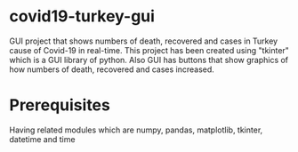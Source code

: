 # covid19-turkey-gui
GUI project that shows numbers of death, recovered and cases in Turkey cause of Covid-19 in real-time.
This project has been created using "tkinter" which is a GUI library of python.
Also GUI has buttons that show graphics of how numbers of death, recovered and cases increased.

# Prerequisites
Having related modules which are numpy, pandas, matplotlib, tkinter, datetime and time
